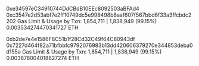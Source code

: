 0xe34597eC34910744DdCBdB10EEc8092503aBFAd4
0xc3547e2d53abf7e2ff10749dc5e998498b8aaf607f567bbd6f33a3ffcbdc2202
Gas Limit & Usage by Txn: 1,854,711 | 1,838,949 (99.15%)
0.003534274470341727 ETH

0xb2de7e4e1586F8C51b1f28Cd32C49f64C80943df
0x7227d464f82a71bfbbfc9792076983b13dd420606379270e344853deba0d155a
Gas Limit & Usage by Txn: 1,854,711 | 1,838,949 (99.15%)
0.003878004018827274 ETH
